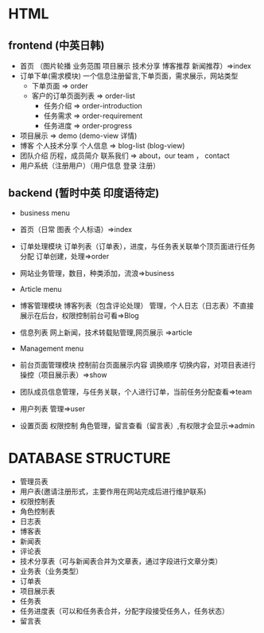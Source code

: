 
# HTML
## frontend (中英日韩)
  * 首页 （图片轮播 业务范围 项目展示 技术分享 博客推荐  新闻推荐）=>index
  * 订单下单(需求模块) 一个信息注册留言,下单页面，需求展示，网站类型
    * 下单页面 => order
    * 客户的订单页面列表 => order-list
      * 任务介绍 => order-introduction
      * 任务需求 => order-requirement
      * 任务进度 => order-progress 
  * 项目展示 => demo (demo-view 详情)
  * 博客 个人技术分享 个人信息 => blog-list (blog-view)
  * 团队介绍 历程，成员简介 联系我们 => about，our team ， contact
  * 用户系统（注册用户）（用户信息 登录 注册）

## backend (暂时中英 印度语待定)
* business menu
 * 首页（日常 图表 个人标语）=>index
 * 订单处理模块 订单列表（订单表），进度，与任务表关联单个顶页面进行任务分配 订单创建，处理=>order
 * 网站业务管理，数目，种类添加，流浪=>business
 
* Article menu
 * 博客管理模块 博客列表（包含评论处理） 管理，个人日志（日志表）不直接展示在后台，权限控制前台可看=>Blog
 * 信息列表 网上新闻，技术转载贴管理,网页展示 =>article
 
* Management menu 
 * 前台页面管理模块 控制前台页面展示内容 调换顺序 切换内容，对项目表进行操控（项目展示表）=>show
 * 团队成员信息管理，与任务关联，个人进行订单，当前任务分配查看=>team
 * 用户列表 管理=>user
 * 设置页面 权限控制 角色管理，留言查看（留言表）,有权限才会显示=>admin

# DATABASE STRUCTURE
 * 管理员表
 * 用户表(邀请注册形式，主要作用在网站完成后进行维护联系)
 * 权限控制表
 * 角色控制表
 * 日志表
 * 博客表
 * 新闻表
 * 评论表
 * 技术分享表（可与新闻表合并为文章表，通过字段进行文章分类）
 * 业务表（业务类型）
 * 订单表
 * 项目展示表
 * 任务表
 * 任务进度表（可以和任务表合并，分配字段接受任务人，任务状态）
 * 留言表
 
